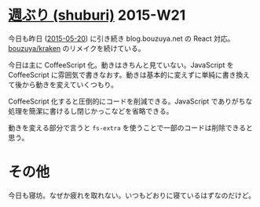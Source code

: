 # [週ぶり (shuburi)][shuburi] 2015-W21

今日も昨日 ([2015-05-20][]) に引き続き blog.bouzuya.net の React 対応。 [bouzuya/kraken][] のリメイクを続けている。

今日は主に CoffeeScript 化。動きはきちんと見ていない。JavaScript を CoffeeScript に雰囲気で書きなおす。動きは基本的に変えずに単純に書き換えて後から動きを変えていくつもり。

CoffeeScript 化すると圧倒的にコードを削減できる。JavaScript でありがちな処理を簡潔に書けるし閉じかっこなどを省略できる。

動きを変える部分で言うと `fs-extra` を使うことで一部のコードは削除できると思う。

# その他

今日も寝坊。なぜか疲れを取れない。いつもどおりに寝ているはずなのだけど。

[shuburi]: http://shuburi.org
[bouzuya/kraken]: https://github.com/bouzuya/kraken
[2015-05-20]: http://blog.bouzuya.net/2015/05/20/
